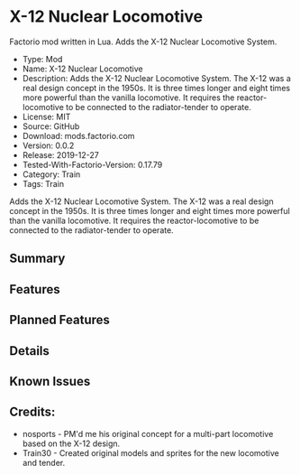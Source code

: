 # X-12 Nuclear Locomotive
Factorio mod written in Lua.  Adds the X-12 Nuclear Locomotive System.


- Type: Mod
- Name: X-12 Nuclear Locomotive
- Description: Adds the X-12 Nuclear Locomotive System.  The X-12 was a real design concept in the 1950s.  It is three times longer and eight times more powerful than the vanilla locomotive.  It requires the reactor-locomotive to be connected to the radiator-tender to operate.
- License: MIT
- Source: GitHub
- Download: mods.factorio.com
- Version: 0.0.2
- Release: 2019-12-27
- Tested-With-Factorio-Version: 0.17.79
- Category: Train
- Tags: Train

Adds the X-12 Nuclear Locomotive System.  The X-12 was a real design concept in the 1950s.  It is three times longer and eight times more powerful than the vanilla locomotive.  It requires the reactor-locomotive to be connected to the radiator-tender to operate.

## Summary

## Features

## Planned Features

## Details

## Known Issues

## Credits:
- nosports - PM'd me his original concept for a multi-part locomotive based on the X-12 design.
- Train30 - Created original models and sprites for the new locomotive and tender.
